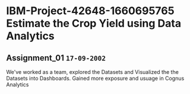 # IBM-Project-42648-1660695765  Estimate the Crop Yield using Data Analytics

## Assignment_01 `17-09-2002`

We've worked as a team, explored the Datasets and Visualized the the Datasets into Dashboards. Gained more exposure and usuage in Cognus Analytics
